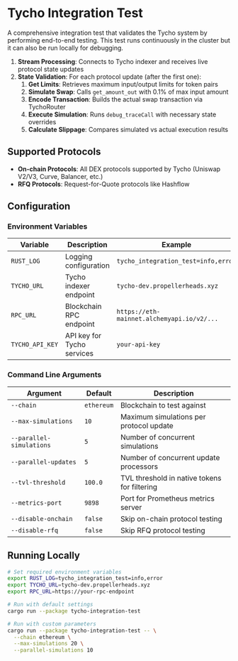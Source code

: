# Tycho Integration Test

A comprehensive integration test that validates the Tycho system by performing end-to-end testing.
This test runs continuously in the cluster but it can also be run locally for debugging.

1. **Stream Processing**: Connects to Tycho indexer and receives live protocol state updates
2. **State Validation**: For each protocol update (after the first one):
    1. **Get Limits**: Retrieves maximum input/output limits for token pairs
    2. **Simulate Swap**: Calls `get_amount_out` with 0.1% of max input amount
    3. **Encode Transaction**: Builds the actual swap transaction via TychoRouter
    4. **Execute Simulation**: Runs `debug_traceCall` with necessary state overrides
    5. **Calculate Slippage**: Compares simulated vs actual execution results

## Supported Protocols

- **On-chain Protocols**: All DEX protocols supported by Tycho (Uniswap V2/V3, Curve, Balancer, etc.)
- **RFQ Protocols**: Request-for-Quote protocols like Hashflow

## Configuration

### Environment Variables

| Variable        | Description                | Example                                    |
|-----------------|----------------------------|--------------------------------------------|
| `RUST_LOG`      | Logging configuration      | `tycho_integration_test=info,error`        |
| `TYCHO_URL`     | Tycho indexer endpoint     | `tycho-dev.propellerheads.xyz`             |
| `RPC_URL`       | Blockchain RPC endpoint    | `https://eth-mainnet.alchemyapi.io/v2/...` |
| `TYCHO_API_KEY` | API key for Tycho services | `your-api-key`                             |

### Command Line Arguments

| Argument                 | Default    | Description                                  |
|--------------------------|------------|----------------------------------------------|
| `--chain`                | `ethereum` | Blockchain to test against                   |
| `--max-simulations`      | `10`       | Maximum simulations per protocol update      |
| `--parallel-simulations` | `5`        | Number of concurrent simulations             |
| `--parallel-updates`     | `5`        | Number of concurrent update processors       |
| `--tvl-threshold`        | `100.0`    | TVL threshold in native tokens for filtering |
| `--metrics-port`         | `9898`     | Port for Prometheus metrics server           |
| `--disable-onchain`      | `false`    | Skip on-chain protocol testing               |
| `--disable-rfq`          | `false`    | Skip RFQ protocol testing                    |

## Running Locally

```bash
# Set required environment variables
export RUST_LOG=tycho_integration_test=info,error
export TYCHO_URL=tycho-dev.propellerheads.xyz
export RPC_URL=https://your-rpc-endpoint

# Run with default settings
cargo run --package tycho-integration-test

# Run with custom parameters
cargo run --package tycho-integration-test -- \
  --chain ethereum \
  --max-simulations 20 \
  --parallel-simulations 10
```
